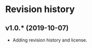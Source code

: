 Revision history
=======================



v1.0.* (2019-10-07)
------------------------

* Adding revision history and license.
